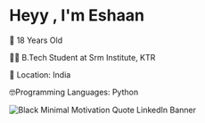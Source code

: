 # Heyy , I'm Eshaan

👾 18 Years Old

😶‍🌫️ B.Tech Student at Srm Institute, KTR

🤠 Location: India

🤓Programming Languages: Python





![Black Minimal Motivation Quote LinkedIn Banner](https://user-images.githubusercontent.com/77952783/190132966-61a57cda-ecd0-45d5-bec6-40c9b5a13626.png)

